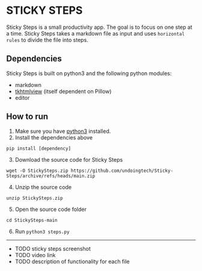 # STICKY STEPS

Sticky Steps is a small productivity app. The goal is to focus on one step at a time. Sticky Steps takes a markdown file as input and uses `horizontal rules` to divide the file into steps.

## Dependencies
Sticky Steps is built on python3 and the following python modules:

- markdown
- [tkhtmlview](https://github.com/bauripalash/tkhtmlview/) (itself dependent on Pillow)
- editor

## How to run

1. Make sure you have [python3](https://www.python.org/downloads/) installed.
2. Install the dependencies above
	
`pip install [dependency]`

3. Download the source code for Sticky Steps
	
`wget -O StickySteps.zip https://github.com/undoingtech/Sticky-Steps/archive/refs/heads/main.zip`

4. Unzip the source code
	
`unzip StickySteps.zip`

5. Open the source code folder
	
`cd StickySteps-main` 

6. Run `python3 steps.py`


---

- TODO sticky steps screenshot
- TODO video link
- TODO description of functionality for each file